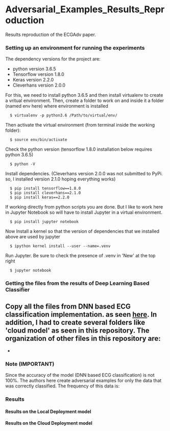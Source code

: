 # Adversarial_Examples_Results_Reproduction
Results reproduction of the ECGAdv paper. 

### Setting up an environment for running the experiments
The dependency versions for the project are:  
  - python version 3.6.5
  - Tensorflow version 1.8.0
  - Keras version 2.2.0
  - Cleverhans version 2.0.0
  
For this, we need to install python 3.6.5 and then install virtualenv to create a vritual environment.
Then, create a folder to work on and inside it a folder (named env here) where environment is installed

      $ virtualenv -p python3.6 /Path/to/virtual/env/

Then activate the virtual environment (from terminal inside the working folder):

      $ source env/bin/activate

Check the python version (tensorflow 1.8.0 installation below requires python 3.6.5)

      $ python -V

Install dependencies. (Cleverhans version 2.0.0 was not submitted to PyPi. so, I installed version 2.1.0 hoping everything works)

      $ pip install tensorflow==1.8.0
      $ pip install cleverhans==2.1.0
      $ pip install keras==2.2.0

If working directly from python scripts you are done. But I like to work here in Jupyter Notebook so will have to install Jupyter in a virtual environment.
 
      $ pip install jupyter notebook

Now Install a kernel so that the version of dependencies that we installed above are used by jupyter

      $ ipython kernel install --user --name=.venv

Run Jupyter. Be sure to check the presence of .venv in 'New' at the top right

      $ jupyter notebook

### Getting the files from the results of Deep Learning Based Classifier

Copy all the files from DNN based ECG classification implementation. as seen [here](https://github.com/Bibek-Poudel/DNN_ECG_Implementation). In addition, I had to create several folders like 'cloud model' as seen in this repository.
The organization of other files in this repository are: 
-
-

### Note (IMPORTANT)
Since the accuracy of the model (DNN based ECG classification) is not 100%. The authors here create adversarial examples for only the data that was correctly classified. The frequency of this data is: 


###  Results

####  Results on the Local Deployment model

####  Results on the Cloud Deployment model
